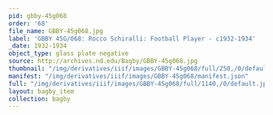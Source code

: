 ```yaml
---
pid: gbby-45g068
order: '68'
file_name: GBBY-45g068.jpg
label: 'GBBY 45G/068: Rocco Schiralli: Football Player - c1932-1934'
_date: 1932-1934
object_type: glass plate negative
source: http://archives.nd.edu/Bagby/GBBY-45g068.jpg
thumbnail: "/img/derivatives/iiif/images/GBBY-45g068/full/250,/0/default.jpg"
manifest: "/img/derivatives/iiif/images/GBBY-45g068/manifest.json"
full: "/img/derivatives/iiif/images/GBBY-45g068/full/1140,/0/default.jpg"
layout: bagby_item
collection: bagby
---
```

